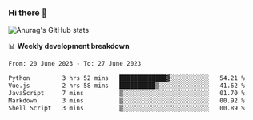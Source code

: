 ### Hi there 👋
![Anurag's GitHub stats](https://github-readme-stats.vercel.app/api?username=jami1024&show_icons=true&theme=radical)

📊 **Weekly development breakdown**
<!--START_SECTION:waka-->

```txt
From: 20 June 2023 - To: 27 June 2023

Python         3 hrs 52 mins   █████████████▓░░░░░░░░░░░   54.21 %
Vue.js         2 hrs 58 mins   ██████████▒░░░░░░░░░░░░░░   41.62 %
JavaScript     7 mins          ▒░░░░░░░░░░░░░░░░░░░░░░░░   01.70 %
Markdown       3 mins          ▒░░░░░░░░░░░░░░░░░░░░░░░░   00.92 %
Shell Script   3 mins          ▒░░░░░░░░░░░░░░░░░░░░░░░░   00.89 %
```

<!--END_SECTION:waka-->
<!--
**jami1024/jami1024** is a ✨ _special_ ✨ repository because its `README.md` (this file) appears on your GitHub profile.

Here are some ideas to get you started:

- 🔭 I’m currently working on ...
- 🌱 I’m currently learning ...
- 👯 I’m looking to collaborate on ...
- 🤔 I’m looking for help with ...
- 💬 Ask me about ...
- 📫 How to reach me: ...
- 😄 Pronouns: ...
- ⚡ Fun fact: ...
-->

